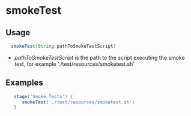 # smokeTest

## Usage

```groovy
  smokeTest(String pathToSmokeTestScript)
```

* *pathToSmokeTestScript* is the path to the script executing the smoke test, for example './test/resources/smoketest.sh'

## Examples

```groovy
   stage('Smoke Tests') {
      smokeTest('./test/resources/smoketest.sh')
   }
```
